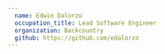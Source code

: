 ```yaml
---
  name: Edwin Dalorzo
  occupation_title: Lead Software Engineer
  organization: Backcountry
  github: https://github.com/edalorzo
---
```

